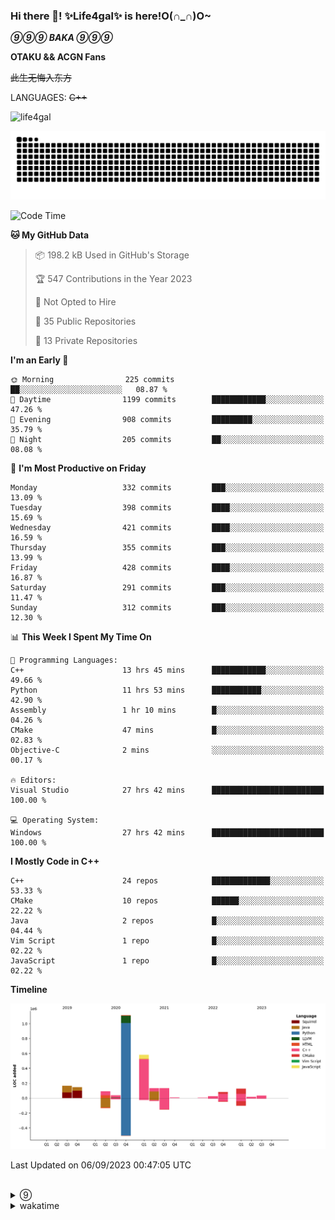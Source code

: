 ### Hi there 👋! ✨Life4gal✨ is here!O(∩_∩)O~

_**⑨⑨⑨ BAKA ⑨⑨⑨**_

**OTAKU && ACGN Fans**

~~此生无悔入东方~~

LANGUAGES: ~~C++~~

<p align="left"> <img src="https://komarev.com/ghpvc/?username=life4gal&label=Profile%20views&color=0e75b6&style=flat" alt="life4gal" /> </p>

![github contribution grid snake animation](https://raw.githubusercontent.com/Life4gal/Life4gal/snake_branch/github-contribution-grid-snake.svg)

<!--START_SECTION:waka-->
![Code Time](http://img.shields.io/badge/Code%20Time-3%2C569%20hrs%2055%20mins-blue)

**🐱 My GitHub Data** 

> 📦 198.2 kB Used in GitHub's Storage 
 > 
> 🏆 547 Contributions in the Year 2023
 > 
> 🚫 Not Opted to Hire
 > 
> 📜 35 Public Repositories 
 > 
> 🔑 13 Private Repositories 
 > 
**I'm an Early 🐤** 

```text
🌞 Morning                225 commits         ██░░░░░░░░░░░░░░░░░░░░░░░   08.87 % 
🌆 Daytime                1199 commits        ████████████░░░░░░░░░░░░░   47.26 % 
🌃 Evening                908 commits         █████████░░░░░░░░░░░░░░░░   35.79 % 
🌙 Night                  205 commits         ██░░░░░░░░░░░░░░░░░░░░░░░   08.08 % 
```
📅 **I'm Most Productive on Friday** 

```text
Monday                   332 commits         ███░░░░░░░░░░░░░░░░░░░░░░   13.09 % 
Tuesday                  398 commits         ████░░░░░░░░░░░░░░░░░░░░░   15.69 % 
Wednesday                421 commits         ████░░░░░░░░░░░░░░░░░░░░░   16.59 % 
Thursday                 355 commits         ███░░░░░░░░░░░░░░░░░░░░░░   13.99 % 
Friday                   428 commits         ████░░░░░░░░░░░░░░░░░░░░░   16.87 % 
Saturday                 291 commits         ███░░░░░░░░░░░░░░░░░░░░░░   11.47 % 
Sunday                   312 commits         ███░░░░░░░░░░░░░░░░░░░░░░   12.30 % 
```


📊 **This Week I Spent My Time On** 

```text
💬 Programming Languages: 
C++                      13 hrs 45 mins      ████████████░░░░░░░░░░░░░   49.66 % 
Python                   11 hrs 53 mins      ███████████░░░░░░░░░░░░░░   42.90 % 
Assembly                 1 hr 10 mins        █░░░░░░░░░░░░░░░░░░░░░░░░   04.26 % 
CMake                    47 mins             █░░░░░░░░░░░░░░░░░░░░░░░░   02.83 % 
Objective-C              2 mins              ░░░░░░░░░░░░░░░░░░░░░░░░░   00.17 % 

🔥 Editors: 
Visual Studio            27 hrs 42 mins      █████████████████████████   100.00 % 

💻 Operating System: 
Windows                  27 hrs 42 mins      █████████████████████████   100.00 % 
```

**I Mostly Code in C++** 

```text
C++                      24 repos            █████████████░░░░░░░░░░░░   53.33 % 
CMake                    10 repos            ██████░░░░░░░░░░░░░░░░░░░   22.22 % 
Java                     2 repos             █░░░░░░░░░░░░░░░░░░░░░░░░   04.44 % 
Vim Script               1 repo              █░░░░░░░░░░░░░░░░░░░░░░░░   02.22 % 
JavaScript               1 repo              █░░░░░░░░░░░░░░░░░░░░░░░░   02.22 % 
```



**Timeline**

![Lines of Code chart](https://raw.githubusercontent.com/Life4gal/Life4gal/main/assets/bar_graph.png)


 Last Updated on 06/09/2023 00:47:05 UTC
<!--END_SECTION:waka-->

<img src="https://wakatime.com/share/@Life4gal/86c21846-f841-4004-aed1-e1165eb797d6.svg?sanitize=true" alt=""/>
<img src="https://github-profile-trophy.vercel.app/?username=life4gal" alt=""/>

<details>
	<summary>⑨</summary>
	<img src="./images/⑨.jpg" alt="life4gal" />
</details>

<details>
	<summary>wakatime</summary>
	<img src="https://wakatime.com/share/@Life4gal/404666b2-d1ff-4388-94e0-a1935d341f14.svg?sanitize=true" alt=""/>
	<img src="https://wakatime.com/share/@Life4gal/972212ce-6084-4d98-a326-1997606ddf37.svg?sanitize=true" alt=""/>
	<img src="https://wakatime.com/share/@Life4gal/7ae4ead0-e1fd-412a-afcb-da977a5ae5e9.svg?sanitize=true" alt=""/>
</details>
